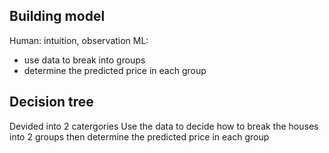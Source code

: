 ## Building model

Human: intuition, observation
ML: 
- use data to break into groups
- determine the predicted price in each group

## Decision tree
Devided into 2 catergories
Use the data to decide how to break the houses into 2 groups
then determine the predicted price in each group

